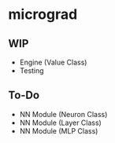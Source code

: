 # micrograd

## WIP

- Engine (Value Class)
- Testing

## To-Do

- NN Module (Neuron Class)
- NN Module (Layer Class)
- NN Module (MLP Class)
